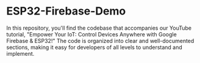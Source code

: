 # ESP32-Firebase-Demo
In this repository, you'll find the codebase that accompanies our YouTube tutorial, "Empower Your IoT: Control Devices Anywhere with Google Firebase &amp; ESP32!" The code is organized into clear and well-documented sections, making it easy for developers of all levels to understand and implement.
